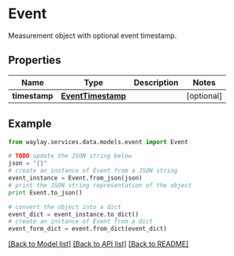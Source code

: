 # Event

Measurement object with optional event timestamp.

## Properties

Name | Type | Description | Notes
------------ | ------------- | ------------- | -------------
**timestamp** | [**EventTimestamp**](EventTimestamp.md) |  | [optional] 

## Example

```python
from waylay.services.data.models.event import Event

# TODO update the JSON string below
json = "{}"
# create an instance of Event from a JSON string
event_instance = Event.from_json(json)
# print the JSON string representation of the object
print Event.to_json()

# convert the object into a dict
event_dict = event_instance.to_dict()
# create an instance of Event from a dict
event_form_dict = event.from_dict(event_dict)
```
[[Back to Model list]](../README.md#documentation-for-models) [[Back to API list]](../README.md#documentation-for-api-endpoints) [[Back to README]](../README.md)


